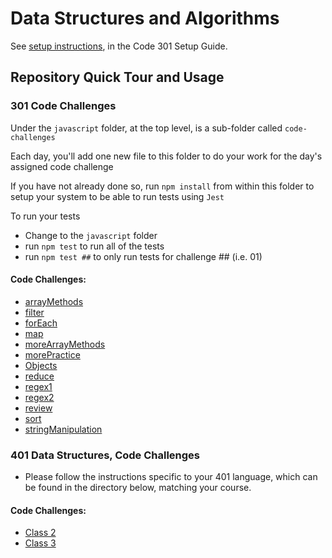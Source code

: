 # Data Structures and Algorithms

See [setup instructions](https://codefellows.github.io/setup-guide/code-301/3-code-challenges), in the Code 301 Setup Guide.

## Repository Quick Tour and Usage

### 301 Code Challenges

Under the `javascript` folder, at the top level, is a sub-folder called `code-challenges`

Each day, you'll add one new file to this folder to do your work for the day's assigned code challenge

If you have not already done so, run `npm install` from within this folder to setup your system to be able to run tests using `Jest`

To run your tests

- Change to the `javascript` folder
- run `npm test` to run all of the tests
- run `npm test ##` to only run tests for challenge ## (i.e. 01)

#### Code Challenges:
- [arrayMethods](javascript/code-challenges/arrayMethods.js)
- [filter](javascript/code-challenges/filter.js)
- [forEach](javascript/code-challenges/forEach.js)
- [map](javascript/code-challenges/map.js)
- [moreArrayMethods](javascript/code-challenges/moreArrayMethods.js)
- [morePractice](javascript/code-challenges/morePractice.js)
- [Objects](javascript/code-challenges/Object.js)
- [reduce](javascript/code-challenges/reduce.js)
- [regex1](javascript/code-challenges/regex1.js)
- [regex2](javascript/code-challenges/regex2.js)
- [review](javascript/code-challenges/review.js)
- [sort](javascript/code-challenges/sort.js)
- [stringManipulation](javascript/code-challenges/stringManipulation.js)

### 401 Data Structures, Code Challenges

- Please follow the instructions specific to your 401 language, which can be found in the directory below, matching your course.

#### Code Challenges:
- [Class 2](array-insert-shift/README.md)
- [Class 3](array-binary-search/README.md)
